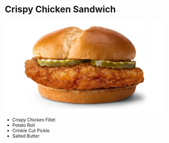 # Crispy Chicken Sandwich

![Crispy Chicken Sandwich](./images/dish2.jpg)

- Crispy Chicken Fillet
- Potato Roll
- Crinkle Cut Pickle
- Salted Butter